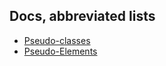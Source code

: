 ## Docs, abbreviated lists

- [Pseudo-classes](https://developer.mozilla.org/en-US/docs/Web/CSS/Pseudo-classes)
- [Pseudo-Elements](https://developer.mozilla.org/en-US/docs/Web/CSS/Pseudo-elements)